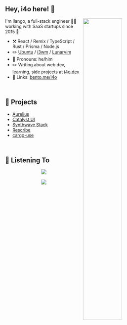 ## Hey, i4o here! :wave:

<img align="right" width="50%" src="https://github-readme-stats.vercel.app/api?username=i4o-dev&theme=chartreuse-dark&show_icons=true" />

I'm Ilango, a full-stack engineer 👨‍💻 working with SaaS startups since 2015 🚀

-   :hammer_and_pick: React / Remix / TypeScript / Rust / Prisma / Node.js
-   :pencil2: [Ubuntu](https://ubuntu.com/) / [i3wm](https://i3wm.org/) / [Lunarvim](https://lunarvim.org/)
-   :man: Pronouns: he/him
-   :pencil2: Writing about web dev, learning, side projects at [i4o.dev](https://i4o.dev)
-   :link: Links: [bento.me/i4o](https://bento.me/i4o)

<br/>

## :seedling: Projects

- [Aurelius](https://aurelius.ink/)
- [Catalyst UI](https://catalyst-ui.com/)
- [Synthwave Stack](https://github.com/i4o-oss/synthwave-stack)
- [Rescribe](https://rescribe.site/)
- [cargo-use](https://github.com/i4o-dev/cargo-use)

<br/>

## :musical_note: Listening To

<div align="center"><img src="https://spotify-github-profile.vercel.app/api/view?uid=ilangorajagopal&cover_image=true&theme=default" /></div>  

<br/>  

<div align="center">
<img src="https://komarev.com/ghpvc/?username=i4o-dev&&style=flat-square" align="center" />
</div>  

<br/>  
